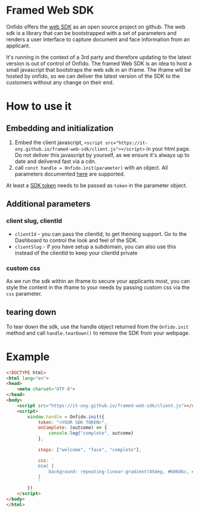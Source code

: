 # Framed Web SDK

Onfido offers the [web SDK](https://github.com/onfido/onfido-sdk-ui) as an open source project on github. The web sdk
is a library that can be bootstrapped with a set of parameters and renders a user interface to capture document and face 
information from an applicant.

It's running in the context of a 3rd party and therefore updating to the latest version is out of control of Onfido. The 
framed Web SDK is an idea to host a small javascript that bootstraps the web sdk in an iframe. The iframe will be hosted 
by onfido, so we can deliver the latest version of the SDK to the customers without any change on their end.

# How to use it
## Embedding and initialization

1. Embed the client javascript, `<script src="https://it-ony.github.io/framed-web-sdk/client.js"></script>` in your html page. Do not deliver this javascript by
yourself, as we ensure it's always up to date and delivered fast via a cdn.
2. call `const handle = Onfido.init(parameter)` with an object. All parameters documented [here](https://github.com/onfido/onfido-sdk-ui#6-initialize-the-sdk) are supported.
   
At least a [SDK token](https://github.com/onfido/onfido-sdk-ui#3-generate-an-sdk-token) needs to be passed as `token` in the parameter object.

## Additional parameters

### client slug, clientId

* `clientId` - you can pass the clientId, to get theming support. Go to the Dashboard to control the look and feel of the SDK.
* `clientSlug` - if you have setup a subdomain, you can also use this instead of the clientId to keep your clientId private

### custom css

As we run the sdk within an iframe to secure your applicants most, you can style the content in the iframe to your needs by passing 
custom css via the `css` parameter. 

## tearing down

To tear down the sdk, use the handle object returned from the `Onfido.init` method and call `handle.tearDown()` to remove the SDK from 
your webpage.


# Example
     
```html
<!DOCTYPE html>
<html lang="en">
<head>
    <meta charset="UTF-8">
</head>
<body>
    <script src="https://it-ony.github.io/framed-web-sdk/client.js"></script>
    <script>
        window.handle = Onfido.init({
            token: "<YOUR SDK TOKEN>",
            onComplete: (outcome) => {
                console.log("complete", outcome)
            },
            
            steps: ["welcome", "face", "complete"],

            css: `
            html {
                background: repeating-linear-gradient(45deg, #606dbc, #606dbc 10px, #465298 10px, #465298 20px);
            }
            `
        })
    </script>
</body>
</html>
```




